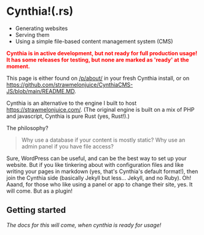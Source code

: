 # Cynthia!(.rs)
- Generating websites
- Serving them
- Using a simple file-based content management system (CMS)
<font style="color: red"><b>

Cynthia is in active development, but not ready for full production usage! It has some releases for testing, but none are marked as 'ready' at the moment.

</font></b>

This page is either found on [/p/about/](/p/about/) in your fresh Cynthia install, or on <https://github.com/strawmelonjuice/CynthiaCMS-JS/blob/main/README.MD>.

Cynthia is an alternative to the engine I built to host <https://strawmelonjuice.com/>. (The original engine is built on a mix of PHP and javascript, Cynthia is pure Rust (yes, Rust!).)

The philosophy?

> Why use a database if your content is mostly static? Why use an admin panel if you have file access?

Sure, WordPress can be useful, and can be the best way to set up your website.
But if you like tinkering about with configuration files and like writing your pages in markdown (yes, that's Cynthia's default format!), then join the Cynthia side (basically Jekyll but less... Jekyll, and no Ruby).
Oh! Aaand, for those who like using a panel or app to change their site, yes. It will come. But as a plugin!
## Getting started

_The docs for this will come, when cynthia is ready for usage!_
